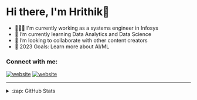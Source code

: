 # Hi there, I'm Hrithik👋 

- 👨🏻‍💻 I'm currently working as a systems engineer in Infosys
- 🌱 I’m currently learning Data Analytics and Data Science
- 👯 I’m looking to collaborate with other content creators
- 🥅 2023 Goals: Learn more about AI/ML

### Connect with me:

[![website](file:///C:/Users/hrithik.gharat/Downloads/linkedin.svg)](https://in.linkedin.com/in/hrithik-gharat-139117201#gh-light-mode-only)
[![website](file:///C:/Users/hrithik.gharat/Downloads/linkedin.svg)](https://in.linkedin.com/in/hrithik-gharat-139117201#gh-dark-mode-only)
&nbsp;&nbsp;

---

<details>
  <summary>:zap: GitHub Stats</summary>

  <img align="left" alt="gharathrithik's GitHub Stats" src="https://github-readme-stats.vercel.app/api?username=gharathrithik&show_icons=true&hide_border=false&title_color=ff652f&icon_color=FFE400&bg_color=09131B&text_color=ffffff&border_color=0c1a25" />

</details>

[linkedin]: https://in.linkedin.com/in/hrithik-gharat-139117201
